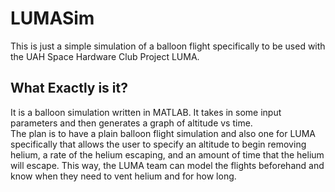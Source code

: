 # LUMASim
This is just a simple simulation of a balloon flight specifically to be used with the UAH Space Hardware Club Project LUMA.

## What Exactly is it?
It is a balloon simulation written in MATLAB. It takes in some input parameters and then generates a graph of altitude vs time.
<br>
The plan is to have a plain balloon flight simulation and also one for LUMA specifically that allows the user to specify an altitude to begin removing helium, a rate of the helium escaping, and an amount of time that the helium will escape. 
This way, the LUMA team can model the flights beforehand and know when they need to vent helium and for how long.
